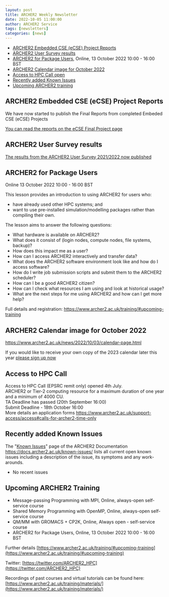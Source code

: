 ```yaml
---
layout: post
title: ARCHER2 Weekly Newsletter
date: 2022-10-05 11:00:00
author: ARCHER2 Service
tags: [newsletters] 
categories: [news]
---
```



- [ARCHER2 Embedded CSE (eCSE) Project Reports](#archer2-embedded-cse-ecse-project-reports)
- [ARCHER2 User Survey results](#archer2-user-survey-results)
- [ARCHER2 for Package Users](#archer2-for-package-users), Online, 13 October 2022 10:00 - 16:00 BST 
- [ARCHER2 Calendar image for October 2022](#archer2-calendar-image-for-october-2022)
- [Access to HPC Call open](#access-to-hpc-call)
- [Recently added Known Issues](#recently-added-known-issues)
- [Upcoming ARCHER2 training](#upcoming-archer2-training)

<!--more-->
 

## ARCHER2 Embedded CSE (eCSE) Project Reports

We have now started to publish the Final Reports from completed Embeded CSE (eCSE) Projects

[You can read the reports on the eCSE Final Project page](https://www.archer2.ac.uk/ecse/reports/)


## ARCHER2 User Survey results


[The results from the ARCHER2 User Survey 2021/2022 now published](https://www.archer2.ac.uk/about/reports/)


## ARCHER2 for Package Users 	

Online 	13 October 2022 10:00 - 16:00 BST 

This lesson provides an introduction to using ARCHER2 for users who:

- have already used other HPC systems; and
- want to use pre-installed simulation/modelling packages rather than compiling their own.

The lesson aims to answer the following questions:

- What hardware is available on ARCHER2?
- What does it consist of (login nodes, compute nodes, file systems, backup)?
- How does this impact me as a user?
- How can I access ARCHER2 interactively and transfer data?
- What does the ARCHER2 software environment look like and how do I access software?
- How do I write job submission scripts and submit them to the ARCHER2 scheduler?
- How can I be a good ARCHER2 citizen?
- How can I check what resources I am using and look at historical usage?
- What are the next steps for me using ARCHER2 and how can I get more help?

Full details and registration: <https://www.archer2.ac.uk/training/#upcoming-training>


## ARCHER2 Calendar image for October 2022

<https://www.archer2.ac.uk/news/2022/10/03/calendar-page.html>

If you would like to receive your own copy of the 2023 calendar later this year [please sign up now](https://bit.ly/ARCHER2-Calendar-2023)


## Access to HPC Call 

Access to HPC Call (EPSRC remit only) opened 4th July.<br>
ARCHER2 or Tier-2 computing resource for a maximum duration of one year and a minimum of 4000 CU. <br>
TA Deadline has passed (20th September 16:00)<br>
Submit Deadline - 18th October 16:00<br>
More details an application forms 
<https://www.archer2.ac.uk/support-access/access#calls-for-archer2-time-only>


## Recently added Known Issues
 
The "[Known Issues](https://docs.archer2.ac.uk/known-issues/)" page of the ARCHER2 Documentation
<https://docs.archer2.ac.uk/known-issues/>
lists all current open known issues including a description of the issue, its symptoms and any work-arounds.

- No recent issues


## Upcoming ARCHER2 Training

- Message-passing Programming with MPI, Online, always-open self-service course
- Shared Memory Programming with OpenMP, Online, always-open self-service course
- QM/MM with GROMACS + CP2K, Online, Always open - self-service course
- ARCHER2 for Package Users, Online, 13 October 2022 10:00 - 16:00 BST



Further details [https://www.archer2.ac.uk/training/#upcoming-training](https://www.archer2.ac.uk/training/#upcoming-training)


Twitter: [https://twitter.com/ARCHER2_HPC](https://twitter.com/ARCHER2_HPC)

Recordings of past courses and virtual tutorials can be found here: [https://www.archer2.ac.uk/training/materials/](https://www.archer2.ac.uk/training/materials/)

